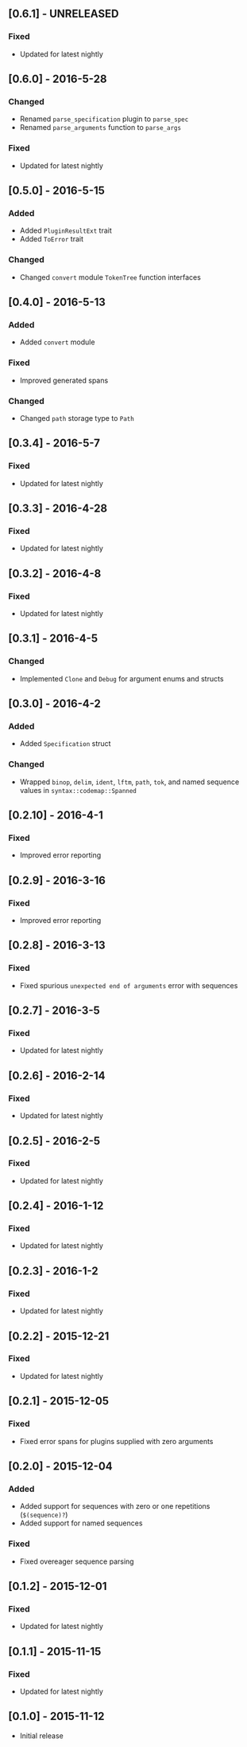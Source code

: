## [0.6.1] - UNRELEASED

### Fixed
- Updated for latest nightly

## [0.6.0] - 2016-5-28

### Changed
- Renamed `parse_specification` plugin to `parse_spec`
- Renamed `parse_arguments` function to `parse_args`

### Fixed
- Updated for latest nightly

## [0.5.0] - 2016-5-15

### Added
- Added `PluginResultExt` trait
- Added `ToError` trait

### Changed
- Changed `convert` module `TokenTree` function interfaces

## [0.4.0] - 2016-5-13

### Added
- Added `convert` module

### Fixed
- Improved generated spans

### Changed
- Changed `path` storage type to `Path`

## [0.3.4] - 2016-5-7

### Fixed
- Updated for latest nightly

## [0.3.3] - 2016-4-28

### Fixed
- Updated for latest nightly

## [0.3.2] - 2016-4-8

### Fixed
- Updated for latest nightly

## [0.3.1] - 2016-4-5

### Changed
- Implemented `Clone` and `Debug` for argument enums and structs

## [0.3.0] - 2016-4-2

### Added
- Added `Specification` struct

### Changed
- Wrapped `binop`, `delim`, `ident`, `lftm`, `path`, `tok`, and named sequence values in
  `syntax::codemap::Spanned`

## [0.2.10] - 2016-4-1

### Fixed
- Improved error reporting

## [0.2.9] - 2016-3-16

### Fixed
- Improved error reporting

## [0.2.8] - 2016-3-13

### Fixed
- Fixed spurious `unexpected end of arguments` error with sequences

## [0.2.7] - 2016-3-5

### Fixed
- Updated for latest nightly

## [0.2.6] - 2016-2-14

### Fixed
- Updated for latest nightly

## [0.2.5] - 2016-2-5

### Fixed
- Updated for latest nightly

## [0.2.4] - 2016-1-12

### Fixed
- Updated for latest nightly

## [0.2.3] - 2016-1-2

### Fixed
- Updated for latest nightly

## [0.2.2] - 2015-12-21

### Fixed
- Updated for latest nightly

## [0.2.1] - 2015-12-05

### Fixed
- Fixed error spans for plugins supplied with zero arguments

## [0.2.0] - 2015-12-04

### Added
- Added support for sequences with zero or one repetitions (`$(sequence)?`)
- Added support for named sequences

### Fixed
- Fixed overeager sequence parsing

## [0.1.2] - 2015-12-01

### Fixed
- Updated for latest nightly

## [0.1.1] - 2015-11-15

### Fixed
- Updated for latest nightly

## [0.1.0] - 2015-11-12
- Initial release

